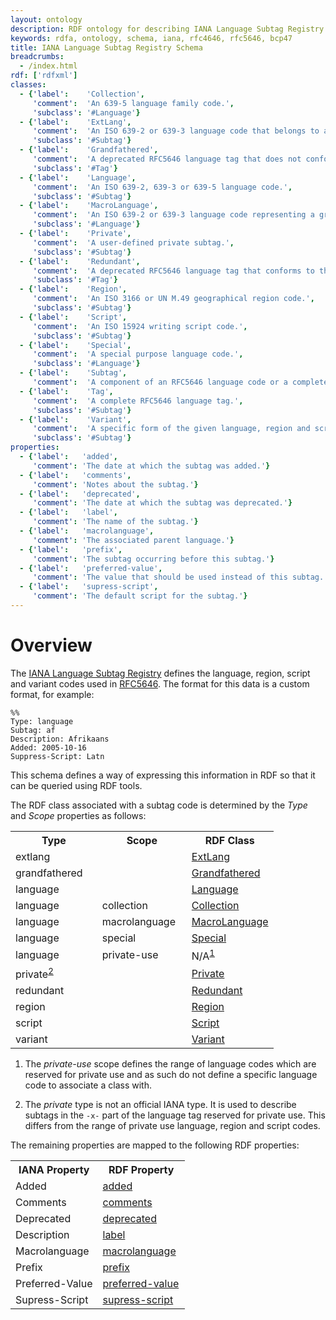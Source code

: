 ```yaml
---
layout: ontology
description: RDF ontology for describing IANA Language Subtag Registry data.
keywords: rdfa, ontology, schema, iana, rfc4646, rfc5646, bcp47
title: IANA Language Subtag Registry Schema
breadcrumbs:
  - /index.html
rdf: ['rdfxml']
classes:
  - {'label':    'Collection',
     'comment':  'An 639-5 language family code.',
     'subclass': '#Language'}
  - {'label':    'ExtLang',
     'comment':  'An ISO 639-2 or 639-3 language code that belongs to a macrolanguage.',
     'subclass': '#Subtag'}
  - {'label':    'Grandfathered',
     'comment':  'A deprecated RFC5646 language tag that does not conform to the RFC5646 syntax.',
     'subclass': '#Tag'}
  - {'label':    'Language',
     'comment':  'An ISO 639-2, 639-3 or 639-5 language code.',
     'subclass': '#Subtag'}
  - {'label':    'MacroLanguage',
     'comment':  'An ISO 639-2 or 639-3 language code representing a group of languages.',
     'subclass': '#Language'}
  - {'label':    'Private',
     'comment':  'A user-defined private subtag.',
     'subclass': '#Subtag'}
  - {'label':    'Redundant',
     'comment':  'A deprecated RFC5646 language tag that conforms to the RFC5646 syntax.',
     'subclass': '#Tag'}
  - {'label':    'Region',
     'comment':  'An ISO 3166 or UN M.49 geographical region code.',
     'subclass': '#Subtag'}
  - {'label':    'Script',
     'comment':  'An ISO 15924 writing script code.',
     'subclass': '#Subtag'}
  - {'label':    'Special',
     'comment':  'A special purpose language code.',
     'subclass': '#Language'}
  - {'label':    'Subtag',
     'comment':  'A component of an RFC5646 language code or a complete grandfathered/redundant tag.'}
  - {'label':    'Tag',
     'comment':  'A complete RFC5646 language tag.',
     'subclass': '#Subtag'}
  - {'label':    'Variant',
     'comment':  'A specific form of the given language, region and script.',
     'subclass': '#Subtag'}
properties:
  - {'label':   'added',
     'comment': 'The date at which the subtag was added.'}
  - {'label':   'comments',
     'comment': 'Notes about the subtag.'}
  - {'label':   'deprecated',
     'comment': 'The date at which the subtag was deprecated.'}
  - {'label':   'label',
     'comment': 'The name of the subtag.'}
  - {'label':   'macrolanguage',
     'comment': 'The associated parent language.'}
  - {'label':   'prefix',
     'comment': 'The subtag occurring before this subtag.'}
  - {'label':   'preferred-value',
     'comment': 'The value that should be used instead of this subtag.'}
  - {'label':   'supress-script',
     'comment': 'The default script for the subtag.'}
---
```


# Overview

The [IANA Language Subtag Registry](http://www.iana.org/assignments/language-subtag-registry)
defines the language, region, script and variant codes used in
[RFC5646](http://tools.ietf.org/rfc/rfc5646.txt). The format for this data is a
custom format, for example:

    %%
    Type: language
    Subtag: af
    Description: Afrikaans
    Added: 2005-10-16
    Suppress-Script: Latn

This schema defines a way of expressing this information in RDF so that it can
be queried using RDF tools.

The RDF class associated with a subtag code is determined by the _Type_ and
_Scope_ properties as follows:

<table class="data">
<col width="33%"/><col width="34%"/><col width="33%"/>
<tr><th>Type</th><th>Scope</th><th>RDF Class</th></tr>
<tr><td>extlang</td><td></td><td><a href="#ExtLang">ExtLang</a></td></tr>
<tr><td>grandfathered</td><td></td><td><a href="#Grandfathered">Grandfathered</a></td></tr>
<tr><td>language</td><td></td><td><a href="#Language">Language</a></td></tr>
<tr><td>language</td><td>collection</td><td><a href="#Collection">Collection</a></td></tr>
<tr><td>language</td><td>macrolanguage</td><td><a href="#MacroLanguage">MacroLanguage</a></td></tr>
<tr><td>language</td><td>special</td><td><a href="#Special">Special</a></td></tr>
<tr><td>language</td><td>private-use</td><td>N/A<sup><a href="#note1">1</a></sup></td></tr>
<tr><td>private<sup><a href="#note2">2</a></sup></td><td></td><td><a href="#Private">Private</a></td></tr>
<tr><td>redundant</td><td></td><td><a href="#Redundant">Redundant</a></td></tr>
<tr><td>region</td><td></td><td><a href="#Region">Region</a></td></tr>
<tr><td>script</td><td></td><td><a href="#Script">Script</a></td></tr>
<tr><td>variant</td><td></td><td><a href="#Variant">Variant</a></td></tr>
</table>

<ol>
<li id="note1">
<p>The <em>private-use</em> scope defines the range of language codes which are reserved for private use and as such do not define a specific language code to associate a class with.</p>
</li>
<li id="note2">
<p>The <em>private</em> type is not an official IANA type. It is used to describe subtags in the <code>-x-</code> part of the language tag reserved for private use. This differs from the range of private use language, region and script codes.</p>
</li>
</ol>

The remaining properties are mapped to the following RDF properties:

<table class="data">
<col width="50%"/><col width="50%"/>
<tr><th>IANA Property</th><th>RDF Property</th></tr>
<tr><td>Added</td><td><a href="#added">added</a></td></tr>
<tr><td>Comments</td><td><a href="#comments">comments</a></td></tr>
<tr><td>Deprecated</td><td><a href="#deprecated">deprecated</a></td></tr>
<tr><td>Description</td><td><a href="#label">label</a></td></tr>
<tr><td>Macrolanguage</td><td><a href="#macrolanguage">macrolanguage</a></td></tr>
<tr><td>Prefix</td><td><a href="#prefix">prefix</a></td></tr>
<tr><td>Preferred-Value</td><td><a href="#preferred-value">preferred-value</a></td></tr>
<tr><td>Supress-Script</td><td><a href="#supress-script">supress-script</a></td></tr>
</table>
